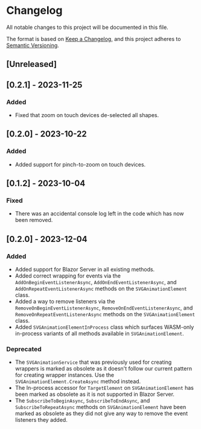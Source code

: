 # Changelog
All notable changes to this project will be documented in this file.

The format is based on [Keep a Changelog](https://keepachangelog.com/en/1.0.0/),
and this project adheres to [Semantic Versioning](https://semver.org/spec/v2.0.0.html).

## [Unreleased]

## [0.2.1] - 2023-11-25
### Added
- Fixed that zoom on touch devices de-selected all shapes.

## [0.2.0] - 2023-10-22
### Added
- Added support for pinch-to-zoom on touch devices.

## [0.1.2] - 2023-10-04
### Fixed
- There was an accidental console log left in the code which has now been removed.

## [0.2.0] - 2023-12-04
### Added
- Added support for Blazor Server in all existing methods.
- Added correct wrapping for events via the `AddOnBeginEventListenerAsync`, `AddOnEndEventListenerAsync`, and `AddOnRepeatEventListenerAsync` methods on the `SVGAnimationElement` class.
- Added a way to remove listeners via the `RemoveOnBeginEventListenerAsync`, `RemoveOnEndEventListenerAsync`, and `RemoveOnRepeatEventListenerAsync` methods on the `SVGAnimationElement` class.
- Added `SVGAnimationElementInProcess` class which surfaces WASM-only in-process variants of all methods available in `SVGAnimationElement`.
### Deprecated
- The `SVGAnimationService` that was previously used for creating wrappers is marked as obsolete as it doesn't follow our current pattern for creating wrapper instances. Use the `SVGAnimationElement.CreateAsync` method instead.
- The In-process accessor for `TargetElement` on `SVGAnimationElement` has been marked as obsolete as it is not supported in Blazor Server.
- The `SubscribeToBeginAsync`, `SubscribeToEndAsync`, and `SubscribeToRepeatAsync` methods on `SVGAnimationElement` have been marked as obsolete as they did not give any way to remove the event listeners they added.